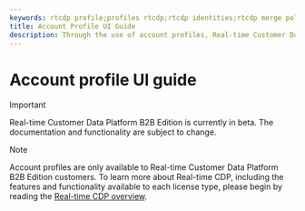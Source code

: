 ```yaml
---
keywords: rtcdp profile;profiles rtcdp;rtcdp identities;rtcdp merge policies;real-time customer profile
title: Account Profile UI Guide
description: Through the use of account profiles, Real-time Customer Data Platform B2B Edition enables you to aggregate account information from multiple sources and deduplicate account data. This guide provides details for interacting with account profiles in the Adobe Experience Platform user interface.
---
```


# Account profile UI guide

>[!IMPORTANT]
>
>Real-time Customer Data Platform B2B Edition is currently in beta. The documentation and functionality are subject to change.

>[!NOTE]
>
>Account profiles are only available to Real-time Customer Data Platform B2B Edition customers. To learn more about Real-time CDP, including the features and functionality available to each license type, please begin by reading the [Real-time CDP overview](../overview.md).

